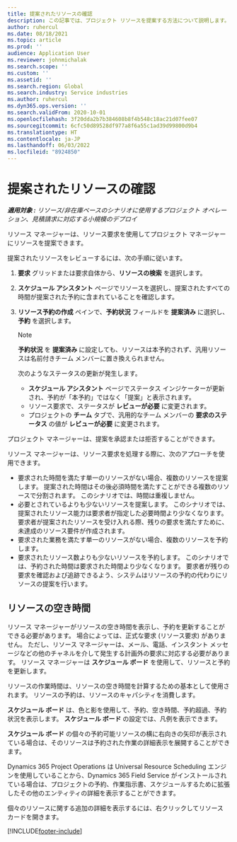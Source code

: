 ```yaml
---
title: 提案されたリソースの確認
description: この記事では、プロジェクト リソースを提案する方法について説明します。
author: ruhercul
ms.date: 08/18/2021
ms.topic: article
ms.prod: ''
audience: Application User
ms.reviewer: johnmichalak
ms.search.scope: ''
ms.custom: ''
ms.assetid: ''
ms.search.region: Global
ms.search.industry: Service industries
ms.author: ruhercul
ms.dyn365.ops.version: ''
ms.search.validFrom: 2020-10-01
ms.openlocfilehash: 3f20dda2b7b384608b8f4b548c18ac21d07fee07
ms.sourcegitcommit: 6cfc50d89528df977a8f6a55c1ad39d99800d9b4
ms.translationtype: HT
ms.contentlocale: ja-JP
ms.lasthandoff: 06/03/2022
ms.locfileid: "8924850"
---
```

# <a name="review-proposed-resources"></a>提案されたリソースの確認

_**適用対象 :** リソース/非在庫ベースのシナリオに使用するプロジェクト オペレーション、見積請求に対応する小規模のデプロイ_

リソース マネージャーは、リソース要求を使用してプロジェクト マネージャーにリソースを提案できます。

提案されたリソースをレビューするには、次の手順に従います。

1. **要求** グリッドまたは要求自体から、**リソースの検索** を選択します。
2. **スケジュール アシスタント** ページでリソースを選択し、提案されたすべての時間が提案された予約に含まれていることを確認します。
3. **リソース予約の作成** ペインで、**予約状況** フィールドを **提案済み** に選択し、**予約** を選択します。

    > [!NOTE]
    > **予約状況** を **提案済み** に設定しても、リソースは本予約されず、汎用リソースは名前付きチーム メンバーに置き換えられません。

    次のようなステータスの更新が発生します。

    - **スケジュール アシスタント** ページでステータス インジケーターが更新され、予約が「本予約」ではなく「提案」と表示されます。
    - リソース要求で、ステータスが **レビューが必要** に変更されます。
    - プロジェクトの **チーム** タブで、汎用的なチーム メンバーの **要求のステータス** の値が **レビューが必要** に変更されます。

プロジェクト マネージャーは、提案を承認または拒否することができます。

リソース マネージャーは、リソース要求を処理する際に、次のアプローチを使用できます。

- 要求された時間を満たす単一のリソースがない場合、複数のリソースを提案します。 提案された時間はその後必須時間を満たすことができる複数のリソースで分割されます。 このシナリオでは、時間は重複しません。
- 必要とされているよりも少ないリソースを提案します。 このシナリオでは、提案されたリソース能力は要求者が指定した必要時間より少なくなります。 要求者が提案されたリソースを受け入れる際、残りの要求を満たすために、未達成のリソース要件が作成されます。
- 要求された業務を満たす単一のリソースがない場合、複数のリソースを予約します。
- 要求されたリソース数よりも少ないリソースを予約します。 このシナリオでは、予約された時間は要求された時間より少なくなります。 要求者が残りの要求を確認および追跡できるよう、システムはリソースの予約の代わりにリソースの提案を行います。

## <a name="resource-availability"></a>リソースの空き時間

リソース マネージャーがリソースの空き時間を表示し、予約を更新することができる必要があります。 場合によっては、正式な要求 (リソース要求) がありません。 ただし、リソース マネージャーは、メール、電話、インスタント メッセージなどの他のチャネルを介して発生する計画外の要求に対応する必要があります。 リソース マネージャーは **スケジュール ボード** を使用して、リソースと予約を更新します。

リソースの作業時間は、リソースの空き時間を計算するための基本として使用されます。 リソースの予約は、リソースのキャパシティを消費します。

**スケジュール ボード** は、色と影を使用して、予約、空き時間、予約超過、予約状況を表示します。 **スケジュール ボード** の設定では、凡例を表示できます。

**スケジュール ボード** の個々の予約可能リソースの横に右向きの矢印が表示されている場合は、そのリソースは予約された作業の詳細表示を展開することができます。

Dynamics 365 Project Operations は Universal Resource Scheduling エンジンを使用していることから、Dynamics 365 Field Service がインストールされている場合は、プロジェクトの予約、作業指示書、スケジュールするために拡張したその他のエンティティの詳細を表示することができます。

個々のリソースに関する追加の詳細を表示するには、右クリックしてリソース カードを開きます。



[!INCLUDE[footer-include](../includes/footer-banner.md)]
